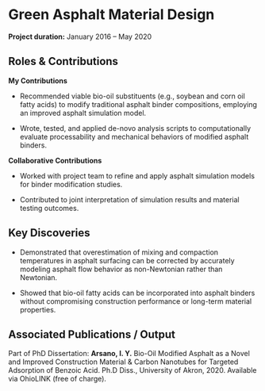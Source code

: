 # Green Asphalt Material Design

**Project duration:** January 2016 – May 2020

## Roles & Contributions

**My Contributions**

- Recommended viable bio-oil substituents (e.g., soybean and corn oil fatty acids) to modify traditional asphalt binder compositions, employing an improved asphalt simulation model.

- Wrote, tested, and applied de-novo analysis scripts to computationally evaluate processability and mechanical behaviors of modified asphalt binders.

**Collaborative Contributions**

- Worked with project team to refine and apply asphalt simulation models for binder modification studies.

- Contributed to joint interpretation of simulation results and material testing outcomes.

## Key Discoveries

- Demonstrated that overestimation of mixing and compaction temperatures in asphalt surfacing can be corrected by accurately modeling asphalt flow behavior as non-Newtonian rather than Newtonian.

- Showed that bio-oil fatty acids can be incorporated into asphalt binders without compromising construction performance or long-term material properties.

## Associated Publications / Output

Part of PhD Dissertation:
**Arsano, I. Y.** Bio-Oil Modified Asphalt as a Novel and Improved Construction Material & Carbon Nanotubes for Targeted Adsorption of Benzoic Acid. Ph.D Diss., University of Akron, 2020. Available via OhioLINK (free of charge).
